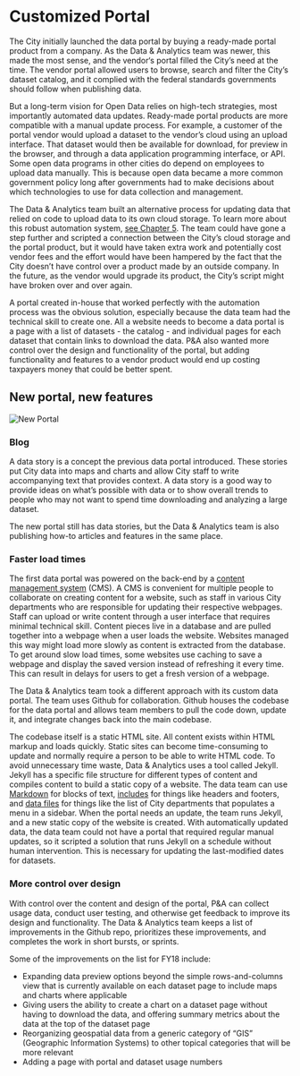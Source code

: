 # Customized Portal

The City initially launched the data portal by buying a ready-made portal product from a company. As the Data & Analytics team was newer, this made the most sense, and the vendor‘s portal filled the City’s need at the time. The vendor portal allowed users to browse, search and filter the City’s dataset catalog, and it complied with the federal standards governments should follow when publishing data.

But a long-term vision for Open Data relies on high-tech strategies, most importantly automated data updates. Ready-made portal products are more compatible with a manual update process. For example, a customer of the portal vendor would upload a dataset to the vendor’s cloud using an upload interface. That dataset would then be available for download, for preview in the browser, and through a data application programming interface, or API. Some open data programs in other cities do depend on employees to upload data manually. This is because open data became a more common government policy long after governments had to make decisions about which technologies to use for data collection and management.

The Data & Analytics team built an alternative process for updating data that relied on code to upload data to its own cloud storage. To learn more about this robust automation system, [see Chapter 5](). The team could have gone a step further and scripted a connection between the City’s cloud storage and the portal product, but it would have taken extra work and potentially cost vendor fees and the effort would have been hampered by the fact that the City doesn’t have control over a product made by an outside company. In the future, as the vendor would upgrade its product, the City’s script might have broken over and over again.

A portal created in-house that worked perfectly with the automation process was the obvious solution, especially because the data team had the technical skill to create one. All a website needs to become a data portal is a page with a list of datasets - the catalog - and individual pages for each dataset that contain links to download the data. P&A also wanted more control over the design and functionality of the portal, but adding functionality and features to a vendor product would end up costing taxpayers money that could be better spent.

## New portal, new features

![New Portal](https://data.sandiego.gov/assets/img/stories/new-portal.jpg)


<div style="page-break-after: always;"></div>


### Blog

A data story is a concept the previous data portal introduced. These stories put City data into maps and charts and allow City staff to write accompanying text that provides context. A data story is a good way to provide ideas on what’s possible with data or to show overall trends to people who may not want to spend time downloading and analyzing a large dataset.

The new portal still has data stories, but the Data & Analytics team is also publishing how-to articles and features in the same place.

### Faster load times

The first data portal was powered on the back-end by a [content management system](https://en.wikipedia.org/wiki/Content_management_system) \(CMS\). A CMS is convenient for multiple people to collaborate on creating content for a website, such as staff in various City departments who are responsible for updating their respective webpages. Staff can upload or write content through a user interface that requires minimal technical skill. Content pieces live in a database and are pulled together into a webpage when a user loads the website. Websites managed this way might load more slowly as content is extracted from the database. To get around slow load times, some websites use caching to save a webpage and display the saved version instead of refreshing it every time. This can result in delays for users to get a fresh version of a webpage.

The Data & Analytics team took a different approach with its custom data portal. The team uses Github for collaboration. Github houses the codebase for the data portal and allows team members to pull the code down, update it, and integrate changes back into the main codebase.

The codebase itself is a static HTML site. All content exists within HTML markup and loads quickly. Static sites can become time-consuming to update and normally require a person to be able to write HTML code. To avoid unnecessary time waste, Data & Analytics uses a tool called Jekyll. Jekyll has a specific file structure for different types of content and compiles content to build a static copy of a website. The data team can use [Markdown](https://en.wikipedia.org/wiki/Markdown) for blocks of text, [includes](https://jekyllrb.com/docs/includes/) for things like headers and footers, and [data files](https://jekyllrb.com/docs/datafiles/) for things like the list of City departments that populates a menu in a sidebar. When the portal needs an update, the team runs Jekyll, and a new static copy of the website is created. With automatically updated data, the data team could not have a portal that required regular manual updates, so it scripted a solution that runs Jekyll on a schedule without human intervention. This is necessary for updating the last-modified dates for datasets.


<div style="page-break-after: always;"></div>

### More control over design

With control over the content and design of the portal, P&A can collect usage data, conduct user testing, and otherwise get feedback to improve its design and functionality. The Data & Analytics team keeps a list of improvements in the Github repo, prioritizes these improvements, and completes the work in short bursts, or sprints.

Some of the improvements on the list for FY18 include:

* Expanding data preview options beyond the simple rows-and-columns view that is currently available on each dataset page to include maps and charts where applicable
* Giving users the ability to create a chart on a dataset page without having to download the data, and offering summary metrics about the data at the top of the dataset page
* Reorganizing geospatial data from a generic category of “GIS” \(Geographic Information Systems\) to other topical categories that will be more relevant
* Adding a page with portal and dataset usage numbers
